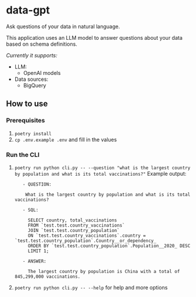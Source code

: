 # data-gpt

Ask questions of your data in natural language.

This application uses an LLM model to
answer questions about your data based on schema definitions.

*Currently it supports:*
 - LLM: 
   - OpenAI models
 - Data sources:
   - BigQuery 

## How to use

### Prerequisites

1. `poetry install`
2. `cp .env.example .env` and fill in the values

### Run the CLI

1. `poetry run python cli.py -- --question "what is the largest country by population and what is its total vaccinations?"` Example output:
   ```
      - QUESTION:

       What is the largest country by population and what is its total vaccinations?

      - SQL:

        SELECT country, total_vaccinations
        FROM `test.test.country_vaccinations`
        JOIN `test.test.country_population`
        ON `test.test.country_vaccinations`.country = `test.test.country_population`.Country__or_dependency_
        ORDER BY `test.test.country_population`.Population__2020_ DESC
        LIMIT 1;

      - ANSWER:

        The largest country by population is China with a total of 845,299,000 vaccinations.

2. `poetry run python cli.py -- --help` for help and more options 